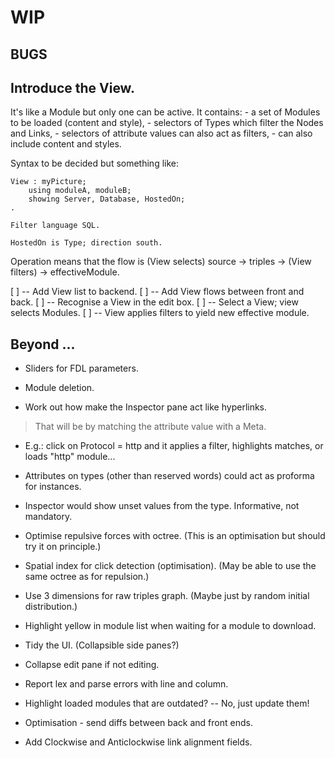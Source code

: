
# WIP

## BUGS


## Introduce the View.
It's like a Module but only one can be active.
It contains:
    - a set of Modules to be loaded (content and style),
    - selectors of Types which filter the Nodes and Links,
    - selectors of attribute values can also act as filters,
    - can also include content and styles.

Syntax to be decided but something like:
```
View : myPicture;
    using moduleA, moduleB;
    showing Server, Database, HostedOn;
.

Filter language SQL.

HostedOn is Type; direction south.
```

Operation means that the flow is (View selects) source -> triples -> (View filters) -> effectiveModule.

[ ] -- Add View list to backend.
[ ] -- Add View flows between front and back.
[ ] -- Recognise a View in the edit box.
[ ] -- Select a View; view selects Modules.
[ ] -- View applies filters to yield new effective module.


## Beyond ...

- Sliders for FDL parameters.

- Module deletion.

- Work out how make the Inspector pane act like hyperlinks.
> That will be by matching the attribute value with a Meta.
- E.g.: click on Protocol = http and it applies a filter, highlights matches, or loads "http" module...

- Attributes on types (other than reserved words) could act as proforma for instances.
- Inspector would show unset values from the type. Informative, not mandatory.

- Optimise repulsive forces with octree. (This is an optimisation but should try it on principle.)
- Spatial index for click detection (optimisation). (May be able to use the same octree as for repulsion.)

- Use 3 dimensions for raw triples graph. (Maybe just by random initial distribution.)
- Highlight yellow in module list when waiting for a module to download.

- Tidy the UI. (Collapsible side panes?)
- Collapse edit pane if not editing.

- Report lex and parse errors with line and column.
- Highlight loaded modules that are outdated? -- No, just update them!

- Optimisation - send diffs between back and front ends.

- Add Clockwise and Anticlockwise link alignment fields.
